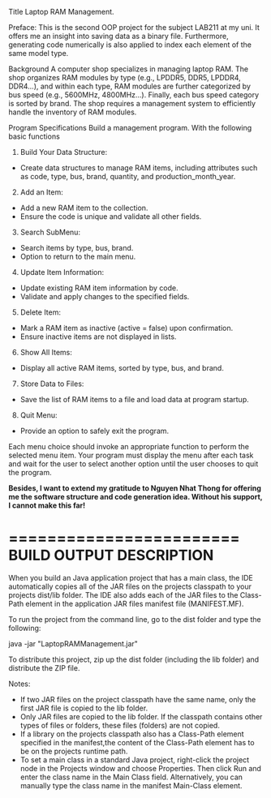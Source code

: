Title
Laptop RAM Management.

Preface: This is the second OOP project for the subject LAB211 at my uni. It offers me an insight into saving data as a binary file.
Furthermore, generating code numerically is also applied to index each element of the same model type.

Background
A computer shop specializes in managing laptop RAM. The shop organizes RAM modules by type (e.g., LPDDR5, DDR5, LPDDR4, DDR4...), and within each type, 
RAM modules are further categorized by bus speed
(e.g., 5600MHz, 4800MHz...). Finally, each bus speed category is sorted by brand. The shop requires a
management system to efficiently handle the inventory of RAM modules.

Program Specifications
Build a management program. With the following basic functions

1. Build Your Data Structure:
- Create data structures to manage RAM items, including attributes such as
code, type, bus, brand, quantity, and production_month_year.

2. Add an Item:
- Add a new RAM item to the collection.
- Ensure the code is unique and validate all other fields.

3. Search SubMenu:
- Search items by type, bus, brand.
- Option to return to the main menu.
  
4. Update Item Information:
- Update existing RAM item information by code.
- Validate and apply changes to the specified fields.
  
5. Delete Item:
- Mark a RAM item as inactive (active = false) upon confirmation.
- Ensure inactive items are not displayed in lists.
  
6. Show All Items:
- Display all active RAM items, sorted by type, bus, and brand.
  
7. Store Data to Files:
- Save the list of RAM items to a file and load data at program startup.
  
8. Quit Menu:
- Provide an option to safely exit the program.

Each menu choice should invoke an appropriate function to perform the selected menu item. Your
program must display the menu after each task and wait for the user to select another option until
the user chooses to quit the program.

**Besides, I want to extend my gratitude to Nguyen Nhat Thong for offering me the software structure and code generation idea. Without his support, I cannot make this far!**

========================
BUILD OUTPUT DESCRIPTION
========================

When you build an Java application project that has a main class, the IDE
automatically copies all of the JAR
files on the projects classpath to your projects dist/lib folder. The IDE
also adds each of the JAR files to the Class-Path element in the application
JAR files manifest file (MANIFEST.MF).

To run the project from the command line, go to the dist folder and
type the following:

java -jar "LaptopRAMManagement.jar" 

To distribute this project, zip up the dist folder (including the lib folder)
and distribute the ZIP file.

Notes:

* If two JAR files on the project classpath have the same name, only the first
JAR file is copied to the lib folder.
* Only JAR files are copied to the lib folder.
If the classpath contains other types of files or folders, these files (folders)
are not copied.
* If a library on the projects classpath also has a Class-Path element
specified in the manifest,the content of the Class-Path element has to be on
the projects runtime path.
* To set a main class in a standard Java project, right-click the project node
in the Projects window and choose Properties. Then click Run and enter the
class name in the Main Class field. Alternatively, you can manually type the
class name in the manifest Main-Class element.
